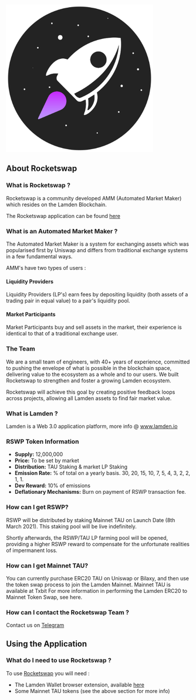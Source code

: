 <img src="RS_Logo.png" height=400 width=400></img>


## About Rocketswap

### What is Rocketswap ?

Rocketswap is a community developed AMM (Automated Market Maker) which resides on the Lamden Blockchain.

The Rocketswap application can be found [here](www.rswp.io)

### What is an Automated Market Maker ?

The Automated Market Maker is a system for exchanging assets which was popularised first by Uniswap and differs from traditional exchange systems in a few fundamental ways.

AMM's have two types of users :

#### Liquidity Providers
Liquidity Providers (LP's) earn fees by depositing liquidity (both assets of a trading pair in equal value) to a pair's liquidity pool.

#### Market Participants
Market Participants buy and sell assets in the market, their experience is identical to that of a traditional exchange user.

### The Team

We are a small team of engineers, with 40+ years of experience, committed to pushing the envelope of what is possible in the blockchain space, delivering value to the ecosystem as a whole and to our users.
We built Rocketswap to strengthen and foster a growing Lamden ecosystem. 

Rocketswap will achieve this goal by creating positive feedback loops across projects, allowing all Lamden assets to find fair market value.

### What is Lamden ?

Lamden is a Web 3.0 application platform, more info @ www.lamden.io

### RSWP Token Information

* **Supply:** 12,000,000
* **Price:** To be set by market
* **Distribution:** TAU Staking & market LP Staking
* **Emission Rate:** % of total on a yearly basis. 30, 20, 15, 10, 7, 5, 4, 3, 2, 2, 1, 1.
* **Dev Reward:** 10% of emissions
* **Deflationary Mechanisms:** Burn on payment of RSWP transaction fee.

### How can I get RSWP?
RSWP will be distributed by staking Mainnet TAU on Launch Date (8th March 2021). This staking pool will be live indefinitely.

Shortly afterwards, the RSWP/TAU LP farming pool will be opened, providing a higher RSWP reward to compensate for the unfortunate realities of impermanent loss.

### How can I get Mainnet TAU?
You can currently purchase ERC20 TAU on Uniswap or Bilaxy, and then use the token swap process to join the Lamden Mainnet.
Mainnet TAU is available at Txbit
For more information in performing the Lamden ERC20 to Mainnet Token Swap, see here.

### How can I contact the Rocketswap Team ?

Contact us on [Telegram](https://t.me/rocketswap)

## Using the Application

### What do I need to use Rocketswap ?

To use [Rocketswap](www.rswp.io) you will need :
* The Lamden Wallet browser extension, available [here](https://chrome.google.com/webstore/detail/lamden-wallet-browser-ext/fhfffofbcgbjjojdnpcfompojdjjhdim)
* Some Mainnet TAU tokens (see the above section for more info)